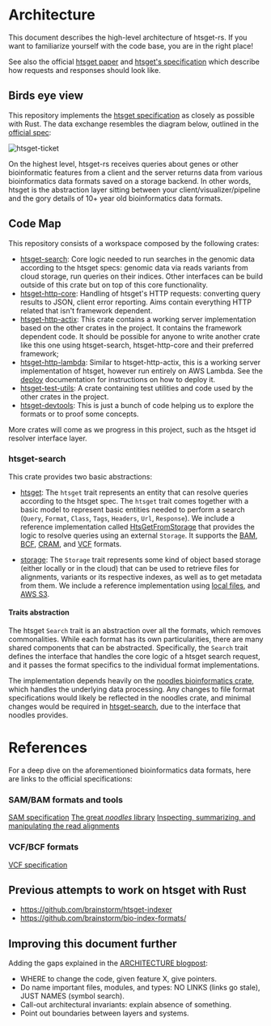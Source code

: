 # Architecture

This document describes the high-level architecture of htsget-rs. If you want to familiarize yourself with the code base, you are in the right place!

See also the official [htsget paper][htsget-paper] and [htsget's specification][htsget-spec] which describe how requests and responses should look like.

## Birds eye view

This repository implements the [htsget specification][htsget-spec] as closely as possible with Rust. The data exchange resembles the diagram below, outlined in the [official spec][htsget-spec]:

![htsget-ticket][htsget-ticket]

On the highest level, htsget-rs receives queries about genes or other bioinformatic features from a client and the server returns data from various bioinformatics data formats saved on a storage backend. In other words, htsget is the abstraction layer sitting between your client/visualizer/pipeline and the gory details of 10+ year old bioinformatics data formats.

## Code Map

This repository consists of a workspace composed by the following crates:

- [htsget-search](../htsget-search): Core logic needed to run searches in the genomic data according to the htsget specs: genomic data via reads variants from cloud storage, run queries on their indices. Other interfaces can be build outside of this crate but on top of this core functionality. 
- [htsget-http-core](../htsget-http-core): Handling of htsget's HTTP requests: converting query results to JSON, client error reporting. Aims contain everything HTTP related that isn't framework dependent.
- [htsget-http-actix](../htsget-http-actix): This crate contains a working server implementation based on the other crates in the project. It contains the framework dependent code. It should be possible for anyone to write another crate like this one using htsget-search, htsget-http-core and their preferred framework;
- [htsget-http-lambda](../htsget-http-lambda): Similar to htsget-http-actix, this is a working server implementation of htsget, however run entirely on AWS Lambda. See the [deploy](../deploy/README.md) documentation for instructions on how to deploy it.
- [htsget-test-utils](../htsget-test-utils): A crate containing test utilities and code used by the other crates in the project.
- [htsget-devtools](../htsget-devtools): This is just a bunch of code helping us to explore the formats or to proof some concepts.

More crates will come as we progress in this project, such as the htsget id resolver interface layer.

### htsget-search

This crate provides two basic abstractions:

- [htsget](../htsget-search/src/htsget/mod.rs): The `htsget` trait represents an entity that can resolve queries according to the htsget spec.
  The `htsget` trait comes together with a basic model to represent basic entities needed to perform a search (`Query`, `Format`, `Class`, `Tags`, `Headers`, `Url`, `Response`).
  We include a reference implementation called [HtsGetFromStorage](../htsget-search/src/htsget/from_storage.rs) that provides the logic to resolve queries using an external `Storage`.
  It supports the [BAM](../htsget-search/src/htsget/bam_search.rs), [BCF](../htsget-search/src/htsget/bcf_search.rs), [CRAM](../htsget-search/src/htsget/cram_search.rs), and [VCF](../htsget-search/src/htsget/vcf_search.rs) formats.

- [storage](../htsget-search/src/storage/mod.rs): The `Storage` trait represents some kind of object based storage (either locally or in the cloud) that can be used to retrieve files for alignments, variants or its respective indexes, as well as to get metadata from them. We include a reference implementation using [local files](../htsget-search/src/storage/local.rs), and [AWS S3](../htsget-search/src/storage/aws.rs).

#### Traits abstraction

The htsget `Search` trait is an abstraction over all the formats, which removes commonalities. While each format has 
its own particularities, there are many shared components that can be abstracted. Specifically, the `Search` trait defines
the interface that handles the core logic of a htsget search request, and it passes the format specifics to the individual 
format implementations.

The implementation depends heavily on the [noodles bioinformatics crate](https://github.com/zaeleus/noodles), which handles the underlying data processing.
Any changes to file format specifications would likely be reflected in the noodles crate, and minimal changes would be required in [htsget-search](../htsget-search), due 
to the interface that noodles provides.

# References

For a deep dive on the aforementioned bioinformatics data formats, here are links to the official specifications:

### SAM/BAM formats and tools

[SAM specification](https://github.com/samtools/hts-specs/blob/master/SAMv1.pdf)
[The great *noodles* library](https://github.com/zaeleus/noodles)
[Inspecting, summarizing, and manipulating the read alignments](https://mtbgenomicsworkshop.readthedocs.io/en/latest/material/day3/mappingstats.html)

### VCF/BCF formats

[VCF specification](https://samtools.github.io/hts-specs/VCFv4.3.pdf)

## Previous attempts to work on htsget with Rust

- https://github.com/brainstorm/htsget-indexer
- https://github.com/brainstorm/bio-index-formats/


[htsget-spec]: https://samtools.github.io/hts-specs/htsget.html
[htsget-ticket]: https://samtools.github.io/hts-specs/pub/htsget-ticket.png
[htsget-paper]: https://academic.oup.com/bioinformatics/article/35/1/119/5040320

## Improving this document further

Adding the gaps explained in the [ARCHITECTURE blogpost](https://matklad.github.io/2021/02/06/ARCHITECTURE.md.html):

* WHERE to change the code, given feature X, give pointers.
* Do name important files, modules, and types: NO LINKS (links go stale), JUST NAMES (symbol search).
* Call-out architectural invariants: explain absence of something.
* Point out boundaries between layers and systems.